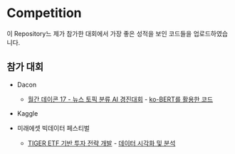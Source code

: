 # Competition

이 Repository느 제가 참가한 대회에서 가장 좋은 성적을 보인 코드들을 업로드하였습니다.

## 참가 대회
- Dacon
  - [월간 데이콘 17 - 뉴스 토픽 분류 AI 경진대회](https://dacon.io/competitions/official/235747/overview/description) - [ko-BERT를 활용한 코드](https://github.com/cow-coding/Competition/blob/main/Dacon/Dacon_17_news_topic_BERT.ipynb)

- Kaggle
- 미래에셋 빅데이터 페스티벌
  - [TIGER ETF 기반 투자 전략 개발](https://miraeassetbigdata.kr) - [데이터 시각화 및 분석](https://github.com/cow-coding/Competition/blob/main/MiraeEsset%20BigData%20Festival/Investment%20Strategy%20Algorithm/Data_EDA.ipynb)
